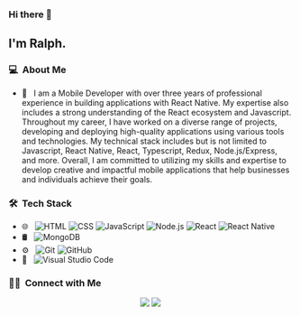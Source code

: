 ### Hi there 👋

<h2>I'm Ralph.</h2>

<h3> 💻 &nbsp;About Me </h3>

- 🤔 &nbsp; I am a Mobile Developer with over three years of professional experience in building applications with React Native. My expertise also includes a strong understanding of the React ecosystem and Javascript.
Throughout my career, I have worked on a diverse range of projects, developing and deploying high-quality applications using various tools and technologies. My technical stack includes but is not limited to Javascript, React Native, React, Typescript, Redux, Node.js/Express, and more.
Overall, I am committed to utilizing my skills and expertise to develop creative and impactful mobile applications that help businesses and individuals achieve their goals.

<h3> 🛠 &nbsp;Tech Stack</h3>

- 🌐 &nbsp;
  ![HTML](https://img.shields.io/badge/-HTML-333333?style=flat&logo=HTML5)
  ![CSS](https://img.shields.io/badge/-CSS-333333?style=flat&logo=CSS3&logoColor=1572B6)
  ![JavaScript](https://img.shields.io/badge/-JavaScript-333333?style=flat&logo=javascript)
  ![Node.js](https://img.shields.io/badge/-Node.js-333333?style=flat&logo=node.js)
  ![React](https://img.shields.io/badge/-React-333333?style=flat&logo=react)
  ![React Native](https://img.shields.io/badge/-React_native-333333?style=flat&logo=react)
- 🛢 &nbsp;
  ![MongoDB](https://img.shields.io/badge/-MongoDB-333333?style=flat&logo=mongodb)
- ⚙️ &nbsp;
  ![Git](https://img.shields.io/badge/-Git-333333?style=flat&logo=git)
  ![GitHub](https://img.shields.io/badge/-GitHub-333333?style=flat&logo=github)
- 🔧 &nbsp;
  ![Visual Studio Code](https://img.shields.io/badge/-Visual%20Studio%20Code-333333?style=flat&logo=visual-studio-code&logoColor=007ACC)


<h3> 🤝🏻 &nbsp;Connect with Me </h3>

<p align="center">
<a href="https://www.linkedin.com/in/ralphhossepian/"><img src="https://img.shields.io/badge/-Ralph%20Hossepian-0077B5?style=flat-square&logo=Linkedin&logoColor=white"/></a>
<a href="mailto:ralphhossepian@gmail.com"><img src="https://img.shields.io/badge/-ralphhossepian@gmail.com-D14836?style=flat-square&logo=Gmail&logoColor=white"/></a>

<!--
**ralphhovsepian/ralphhovsepian** is a ✨ _special_ ✨ repository because its `README.md` (this file) appears on your GitHub profile.
